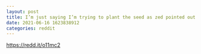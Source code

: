 ```yaml
--- 
layout: post 
title: I’m just saying I’m trying to plant the seed as zed pointed out! 
date: 2021-06-16 1623838912 
categories: reddit 
--- 
```

https://redd.it/o11mc2